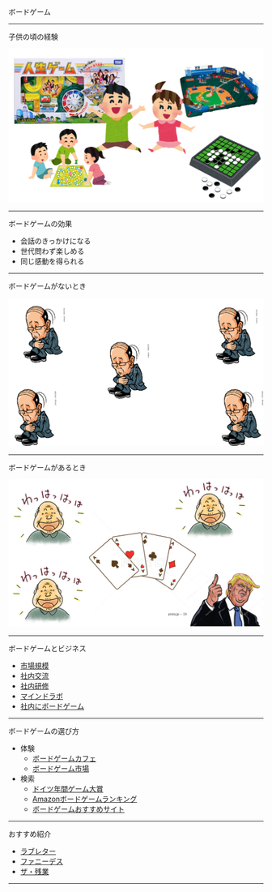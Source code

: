 ボードゲーム

---

子供の頃の経験

![alt](img2/s1.png)

---
ボードゲームの効果

- 会話のきっかけになる
- 世代問わず楽しめる
- 同じ感動を得られる

---

ボードゲームがないとき

![alt](img2/s2.png)

---

ボードゲームがあるとき

![alt](img2/s3.png)

---
ボードゲームとビジネス

- [市場規模](http://tsunagu-smile.jp/post-4533/ "市場規模")
- [社内交流](http://blog.excite.co.jp/exdev/27360781/ "社内交流")
- [社内研修](https://www.projectdesign.co.jp/2015/08/27/2118 "社内研修")
- [マインドラボ](http://www.excite.co.jp/News/economy_clm/20141009/Harbor_business_9911.html "マインドラボ")
- [社内にボードゲーム](https://dev.classmethod.jp/etc/no-boardgame-no-life/ "社内にボードゲーム")

---
ボードゲームの選び方

- 体験
  - [ボードゲームカフェ](http://jellyjellycafe.com/games "ボードゲームカフェ")
  - [ボードゲーム市場]("ボードゲーム市場")
- 検索
  - [ドイツ年間ゲーム大賞](http://nicobodo.com/archives/23769769.html "ドイツ年間ゲーム大賞")
  - [Amazonボードゲームランキング]("Amazonボードゲームランキング")
  - [ボードゲームおすすめサイト]("ボードゲームおすすめサイト")

---
おすすめ紹介

- [ラブレター](http://www.arclight.co.jp/ag/ll/index.php?page=product　"ラブレター")
- [ファニーデス](http://www.pasonacareer.jp/hatalabo/entry/2016/03/04/150000 "ファニーデス")
- [ザ・残業](http://gamemarket.jp/game/the-%E6%AE%8B%E6%A5%AD/　"ザ・残業")

---